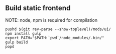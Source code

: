 ## Build static frontend

NOTE: node, npm is required for compilation

    pushd $(git rev-parse --show-toplevel)/mods/ui/
    npm install gulp
    export PATH="$PATH:`pwd`/node_modules/.bin/"
    gulp build
    popd
